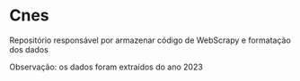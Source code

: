 # Cnes 

Repositório responsável por armazenar código de WebScrapy e formatação dos dados

Observação: os dados foram extraídos do ano 2023
